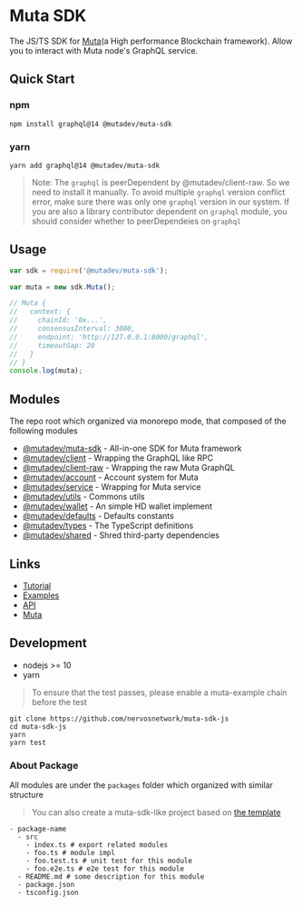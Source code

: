 # Muta SDK

The JS/TS SDK for [Muta](https://github.com/nervosnetwork/muta)(a High performance Blockchain framework). Allow you to interact with Muta node's GraphQL service.

## Quick Start

### npm

```shell
npm install graphql@14 @mutadev/muta-sdk
```

### yarn

```shell
yarn add graphql@14 @mutadev/muta-sdk
```

> Note: The `graphql` is peerDependent by @mutadev/client-raw. So we need to install it manually. To avoid multiple `graphql` version conflict error, make sure there was only one `graphql` version in our system. If you are also a library contributor dependent on `graphql` module, you should consider whether to peerDependeies on `graphql`

## Usage

```js
var sdk = require('@mutadev/muta-sdk');

var muta = new sdk.Muta();

// Muta {
//   context: {
//     chainId: '0x...',
//     consensusInterval: 3000,
//     endpoint: 'http://127.0.0.1:8000/graphql',
//     timeoutGap: 20
//   }
// }
console.log(muta);
```

## Modules

The repo root which organized via monorepo mode, that composed of the following modules

- [@mutadev/muta-sdk](./packages/muta-sdk) - All-in-one SDK for Muta framework
- [@mutadev/client](./packages/muta-client) - Wrapping the GraphQL like RPC
- [@mutadev/client-raw](./packages/muta-client-raw) - Wrapping the raw Muta GraphQL
- [@mutadev/account](./packages/muta-account) - Account system for Muta
- [@mutadev/service](./packages/muta-service) - Wrapping for Muta service
- [@mutadev/utils](./packages/muta-utils) - Commons utils
- [@mutadev/wallet](./packages/muta-wallet) - An simple HD wallet implement
- [@mutadev/defaults](./packages/muta-defaults) - Defaults constants
- [@mutadev/types](./packages/muta-types) - The TypeScript definitions
- [@mutadev/shared](./packages/shared) - Shred third-party dependencies

## Links

- [Tutorial](./docs/tutorial.md)
- [Examples](./examples)
- [API](https://nervosnetwork.github.io/muta-sdk-js)
- [Muta](https://github.com/nervosnetwork/muta)

## Development

- nodejs >= 10
- yarn

> To ensure that the test passes, please enable a muta-example chain before the test

```shell
git clone https://github.com/nervosnetwork/muta-sdk-js
cd muta-sdk-js
yarn
yarn test
```

### About Package

All modules are under the `packages` folder which organized with similar structure

> You can also create a muta-sdk-like project based on [the template](https://github.com/homura/typescript-monorepo-template)

```
- package-name
  - src
    - index.ts # export related modules
    - foo.ts # module impl
    - foo.test.ts # unit test for this module
    - foo.e2e.ts # e2e test for this module
  - README.md # some description for this module
  - package.json
  - tsconfig.json
```
